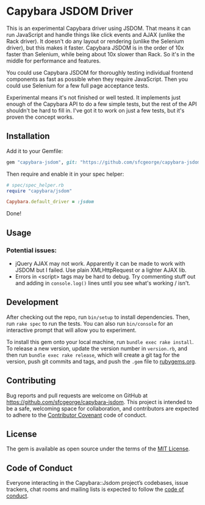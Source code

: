 # Capybara JSDOM Driver

This is an experimental Capybara driver using JSDOM. That means it can run JavaScript and handle things like click events and AJAX (unlike the Rack driver). It doesn't do any layout or rendering (unlike the Selenium driver), but this makes it faster. Capybara JSDOM is in the order of 10x faster than Selenium, while being about 10x slower than Rack. So it's in the middle for performance and features. 

You could use Capybara JSDOM for thoroughly testing individual frontend components as fast as possible when they require JavaScript. Then you could use Selenium for a few full page acceptance tests.

Experimental means it's not finished or well tested. It implements just enough of the Capybara API to do a few simple tests, but the rest of the API shouldn't be hard to fill in. I've got it to work on just a few tests, but it's proven the concept works.


## Installation

Add it to your Gemfile:

```ruby
gem "capybara-jsdom", git: "https://github.com/sfcgeorge/capybara-jsdom"
```

Then require and enable it in your spec helper:

```ruby
# spec/spec_helper.rb
require "capybara/jsdom"

Capybara.default_driver = :jsdom
```

Done!


## Usage

### Potential issues:

* jQuery AJAX may not work. Apparently it can be made to work with JSDOM but I failed. Use plain XMLHttpRequest or a lighter AJAX lib.
* Errors in \<script\> tags may be hard to debug. Try commenting stuff out and adding in `console.log()` lines until you see what's working / isn't.


## Development

After checking out the repo, run `bin/setup` to install dependencies. Then, run `rake spec` to run the tests. You can also run `bin/console` for an interactive prompt that will allow you to experiment.

To install this gem onto your local machine, run `bundle exec rake install`. To release a new version, update the version number in `version.rb`, and then run `bundle exec rake release`, which will create a git tag for the version, push git commits and tags, and push the `.gem` file to [rubygems.org](https://rubygems.org).

## Contributing

Bug reports and pull requests are welcome on GitHub at https://github.com/sfcgeorge/capybara-jsdom. This project is intended to be a safe, welcoming space for collaboration, and contributors are expected to adhere to the [Contributor Covenant](http://contributor-covenant.org) code of conduct.

## License

The gem is available as open source under the terms of the [MIT License](https://opensource.org/licenses/MIT).

## Code of Conduct

Everyone interacting in the Capybara::Jsdom project’s codebases, issue trackers, chat rooms and mailing lists is expected to follow the [code of conduct](https://github.com/sfcgeorge/capybara-jsdom/blob/master/CODE_OF_CONDUCT.md).
